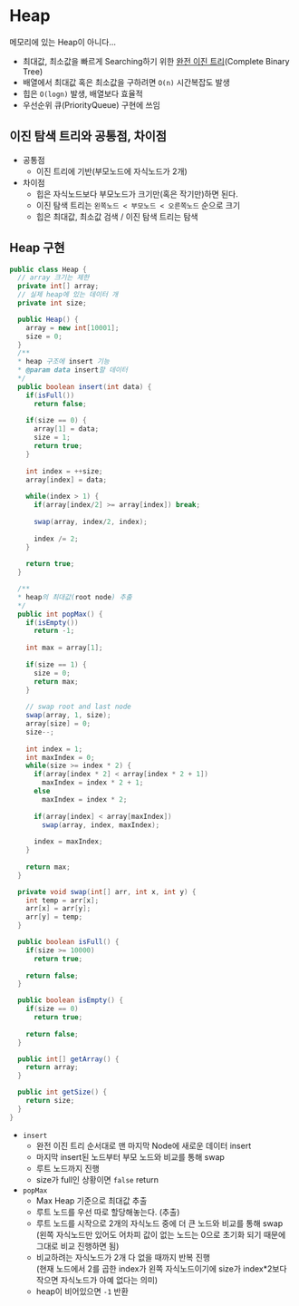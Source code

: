 # Heap

메모리에 있는 Heap이 아니다...

- 최대값, 최소값을 빠르게 Searching하기 위한 [완전 이진 트리](https://codingdog.tistory.com/entry/%EC%99%84%EC%A0%84%EC%9D%B4%EC%A7%84%ED%8A%B8%EB%A6%AC-vs-%ED%8F%AC%ED%99%94%EC%9D%B4%EC%A7%84%ED%8A%B8%EB%A6%AC-%EC%9D%B4-%EB%91%98%EC%97%90-%EB%8C%80%ED%95%B4-%EC%95%8C%EC%95%84%EB%B4%85%EC%8B%9C%EB%8B%A4)(Complete Binary Tree)
- 배열에서 최대값 혹은 최소값을 구하려면 `O(n)` 시간복잡도 발생
- 힙은 `O(logn)` 발생, 배열보다 효율적
- 우선순위 큐(PriorityQueue) 구현에 쓰임

## 이진 탐색 트리와 공통점, 차이점

- 공통점
  - 이진 트리에 기반(부모노드에 자식노드가 2개)
- 차이점
  - 힙은 자식노드보다 부모노드가 크기만(혹은 작기만)하면 된다.
  - 이진 탐색 트리는 `왼쪽노드 < 부모노드 < 오른쪽노드` 순으로 크기
  - 힙은 최대값, 최소값 검색 / 이진 탐색 트리는 탐색

## Heap 구현

```java
public class Heap {
  // array 크기는 제한
  private int[] array;
  // 실제 heap에 있는 데이터 개
  private int size;

  public Heap() {
    array = new int[10001];
    size = 0;
  }
  /**
  * heap 구조에 insert 기능
  * @param data	insert할 데이터
  */
  public boolean insert(int data) {
    if(isFull())
      return false;
    
    if(size == 0) {
      array[1] = data;
      size = 1;
      return true;
    }
    
    int index = ++size;
    array[index] = data;
    
    while(index > 1) {
      if(array[index/2] >= array[index]) break;
      
      swap(array, index/2, index);
      
      index /= 2;
    }
    
    return true;
  }

  /**
  * heap의 최대값(root node) 추출
  */
  public int popMax() {
    if(isEmpty())
      return -1;
    
    int max = array[1];
    
    if(size == 1) {
      size = 0;
      return max;
    }
    
    // swap root and last node
    swap(array, 1, size);
    array[size] = 0;
    size--;
    
    int index = 1;
    int maxIndex = 0;
    while(size >= index * 2) {
      if(array[index * 2] < array[index * 2 + 1]) 
        maxIndex = index * 2 + 1;
      else 
        maxIndex = index * 2;
      
      if(array[index] < array[maxIndex])
        swap(array, index, maxIndex);
      
      index = maxIndex;
    }
    
    return max;
  }

  private void swap(int[] arr, int x, int y) {
    int temp = arr[x];
    arr[x] = arr[y];
    arr[y] = temp;
  }

  public boolean isFull() {
    if(size >= 10000)
      return true;
    
    return false;
  }

  public boolean isEmpty() {
    if(size == 0) 
      return true;
    
    return false;
  }

  public int[] getArray() {
    return array;
  }

  public int getSize() {
    return size;
  }
}
```
- `insert`
  - 완전 이진 트리 순서대로 맨 마지막 Node에 새로운 데이터 insert
  - 마지막 insert된 노드부터 부모 노드와 비교를 통해 swap
  - 루트 노드까지 진행
  - size가 full인 상황이면 `false` return
- `popMax`
  - Max Heap 기준으로 최대값 추출
  - 루트 노드를 우선 따로 할당해놓는다. (추출)
  - 루트 노드를 시작으로 2개의 자식노드 중에 더 큰 노드와 비교를 통해 swap  
    (왼쪽 자식노드만 있어도 어차피 값이 없는 노드는 0으로 초기화 되기 때문에 그대로 비교 진행하면 됨)
  - 비교하려는 자식노드가 2개 다 없을 때까지 반복 진행  
    (현재 노드에서 2를 곱한 index가 왼쪽 자식노드이기에 size가 index*2보다 작으면 자식노드가 아예 없다는 의미)
  - heap이 비어있으면 `-1` 반환